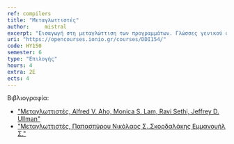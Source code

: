```yaml
---
ref: compilers
title: "Μεταγλωττιστές"
author: 	mistral
excerpt: "Εισαγωγή στη μεταγλώττιση των προγραμμάτων. Γλώσσες γενικού σκοπού και ειδικές γλώσσες πεδίου (domain specific languages – DSLs). Λεκτική ανάλυση και εξαγωγή συμβόλων από πηγαίο κώδικα. Κανονικές Εκφράσεις και η πρακτική εφαρμογή τους. Αλγόριθμοι συντακτικής ανάλυσης. Πρακτική συντακτική ανάλυση top-down. Parsing Expression Grammars (PEGs). Πίνακες συμβόλων και ενδιάμεσος κώδικας. Εργαλεία μεταγλώττισης: διερμηνευτές (interpreters), συμβολομεταφραστές (assemblers), συνδέτες (linkers) και φορτωτές (loaders)."
uri: "https://opencourses.ionio.gr/courses/DDI154/"
code: ΗΥ150
semester: 6
type: "Επιλογής"
hours: 4
extra: 2E
ects: 4
---
```



Βιβλιογραφία: 
  - ["Μεταγλωττιστές, Alfred V. Aho, Monica S. Lam, Ravi Sethi, Jeffrey D. Ullman"](https://service.eudoxus.gr/search/#a/id:12713790/0)
  - ["Μεταγλωττιστές, Παπασπύρου Νικόλαος Σ.,Σκορδαλάκης Εμμανουήλ Σ."](https://service.eudoxus.gr/search/#a/id:45346/0)
  
